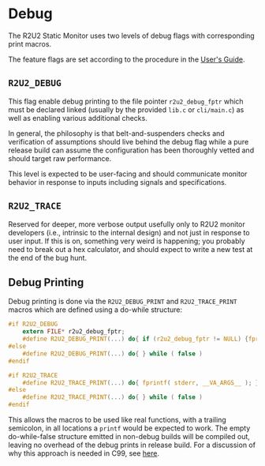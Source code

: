 # Debug

The R2U2 Static Monitor uses two levels of debug flags with corresponding print macros.

The feature flags are set according to the procedure in the [User's Guide](./configuration.md).

## `R2U2_DEBUG`

This flag enable debug printing to the file pointer `r2u2_debug_fptr` which must be declared linked (usually by the provided `lib.c` or `cli/main.c`) as well as enabling various additional checks.

In general, the philosophy is that belt-and-suspenders checks and verification of assumptions should live behind the debug flag while a pure release build can assume the configuration has been thoroughly vetted and should target raw performance.

This level is expected to be user-facing and should communicate monitor behavior in response to inputs including signals and specifications.

## `R2U2_TRACE`

Reserved for deeper, more verbose output usefully only to R2U2 monitor developers (i.e., intrinsic to the internal design) and not just in response to user input.
If this is on, something very weird is happening; you probably need to break out a hex calculator, and should expect to write a new test at the end of the bug hunt.

## Debug Printing

Debug printing is done via the `R2U2_DEBUG_PRINT` and `R2U2_TRACE_PRINT` macros which are defined using a do-while structure:
```C
#if R2U2_DEBUG
    extern FILE* r2u2_debug_fptr;
    #define R2U2_DEBUG_PRINT(...) do{ if (r2u2_debug_fptr != NULL) {fprintf( r2u2_debug_fptr, __VA_ARGS__ );} } while( false )
#else
    #define R2U2_DEBUG_PRINT(...) do{ } while ( false )
#endif

#if R2U2_TRACE
    #define R2U2_TRACE_PRINT(...) do{ fprintf( stderr, __VA_ARGS__ ); } while( false )
#else
    #define R2U2_TRACE_PRINT(...) do{ } while ( false )
#endif
```

This allows the macros to be used like real functions, with a trailing semicolon, in all locations a `printf` would be expected to work.
The empty do-while-false structure emitted in non-debug builds will be compiled out, leaving no overhead of the debug prints in release build.
For a discussion of why this approach is needed in C99, see [here](https://stackoverflow.com/questions/1644868/define-macro-for-debug-printing-in-c).

